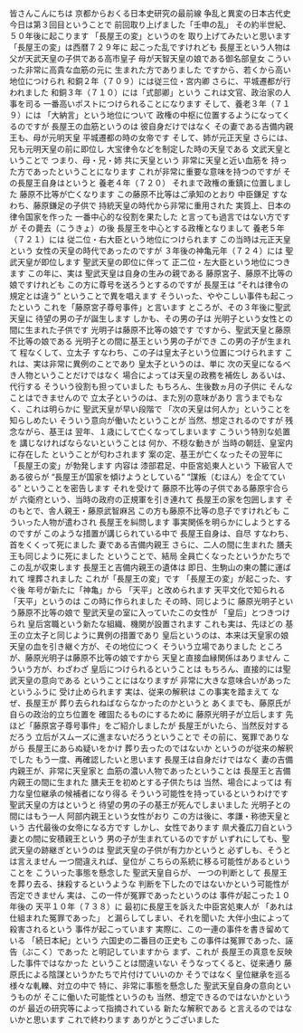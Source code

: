 皆さんこんにちは
京都からおくる日本史研究の最前線
争乱と異変の日本古代史
今日は第３回目ということで
前回取り上げました「壬申の乱」
その約半世紀、５０年後に起こります
「長屋王の変」というのを
取り上げてみたいと思います
「長屋王の変」は西暦７２９年に
起こった乱ですけれども
長屋王という人物は
父が天武天皇の子供である高市皇子
母が天智天皇の娘である御名部皇女
こういった非常に高貴な血筋の元に
生まれた方でありました
ですから、若くから高い地位につけられ
和銅２年（７０９）には従三位・宮内卿
さらに、平城遷都が行われました
和銅３年（７１０）には「式部卿」という
これは文官、政治家の人事を司る
一番高いポストにつけられることになります
そして、養老３年（７１９）には
「大納言」という地位について
政権の中枢に位置するようになってくるのですが
長屋王の血筋というのは
彼自身だけではなく
その妻である吉備内親王も、母が元明天皇
平城遷都の時の女帝です
そして、姉が元正天皇
さらには、兄も元明天皇の前に即位し
大宝律令などを制定した時の天皇である
文武天皇ということで
つまり、母・兄・姉
共に天皇という
非常に天皇と近い血筋を
持った方であったということになります
これが非常に重要な意味を持つのですが
その長屋王自身はというと
養老４年（７２０）
それまで政権の重鎮に位置しました
藤原不比等が亡くなります
この藤原不比等はご承知のとおり
中臣鎌足
すなわち、藤原鎌足の子供で
持統天皇の時代から非常に重用された
実質上、日本の律令国家を作った
一番中心的な役割を果たした
と言っても過言ではない方ですが
その薨去（こうきょ）の後
長屋王を中心とする政権となりまして
養老５年（７２１）には
従二位・右大臣という地位につけられます
この当時は元正天皇という
女性の天皇の時代であったのですが
３年後の神亀元年（７２４）には
聖武天皇が即位します
聖武天皇の即位に伴って
正二位・左大臣という地位につきます
この年に、実は
聖武天皇は自身の生みの親である
藤原宮子、藤原不比等の娘ですけれども
この方に尊号を送ろうとするのですが
長屋王は
“それは律令の規定とは違う”
ということで異を唱えます
そういった、ややこしい事件も起こったという
これを「藤原宮子尊号事件」と言います
ところが、その３年後に聖武天皇に
待望の男の子が誕生します
しかも、その男の子は
光明子という女性との間に生まれた子供です
光明子は藤原不比等の娘です
ですから、聖武天皇と藤原不比等の娘である
光明子との間に基王という男の子ができ
この男の子が生まれて
程なくして、立太子
すなわち、この子は皇太子という位置につけられます
これは、実は非常に異例のことであり
皇太子というのは、単に
次の天皇になるべき人物ということだけではなく
場合によっては天皇の政務を補佐し
あるいは、代行する
そういう役割も担っていました
もちろん、生後数ヵ月の子供に
そんなことはできませんので
立太子というのは、また別の意味があり
言うまでもなく、これは明らかに
聖武天皇が早い段階で
「次の天皇は何人か」ということを
知らしめたい
そういう意向が働いたということが
当然、想定されるのですが
残念ながら、基王は
翌年、１歳にして亡くなってしまいます
こういう特別な処置を
講じなければならないということは
何か、不穏な動きが
当時の朝廷、皇室内に存在した
ということが匂わされます
案の定、基王が亡くなったその翌年に
「長屋王の変」が勃発します
内容は
漆部君足、中臣宮処東人という
下級官人である彼らが
“長屋王が国家を傾けようとしている”
“謀叛（むほん）を企てている”
ということを密告します
それを受けて
藤原不比等の子供である藤原宇合らが
六衛府という、当時の政府の正規軍を引き連れて
長屋王の家を包囲します
そのもとで、舎人親王・藤原武智麻呂
この方も藤原不比等の息子ですけれども
こういった人物が遣わされ
長屋王を糾問します
事実関係を明らかにしようとするのですが
このような措置が講じられている中で
長屋王自身は、自尽
すなわち、首をくくって死にました
妻である吉備内親王
さらに、二人の間に生まれた
膳夫王も同じように死にました
ということで、結局
全員亡くなったというかたちで
この乱が収束します
長屋王と吉備内親王の遺体は
即日、生駒山の東の麓に運ばれて
埋葬されました
これが「長屋王の変」です
「長屋王の変」が起こった、すぐ後
年号が新たに「神亀」から
「天平」と改められます
天平文化で知られる「天平」というのは
この時に作られました
その時、同じように
藤原光明子という藤原不比等の娘で
聖武天皇の室に入っていたこの女性が
「皇后」とつきつけられ
皇后宮職という新たな組織、機関が設置されます
これも実は、先ほどの
基王の立太子と同じように異例の措置であり
皇后というのは、本来は天皇家の娘
天皇の血を引き継ぐ方が、その地位につく
そういう立場でありました
ところが、藤原光明子は藤原不比等の娘ですから
天皇と直接血縁関係はありません
こういう方が、わざわざ
皇后につけられるということは
もちろん、直接的には聖武天皇の意向である
ということにはなりますが
非常に大きな意味合いがあったというふうに
受け止められます
実は、従来の解釈は
この事実を踏まえて
なぜ、長屋王が
葬り去られねばならなかったのかというと
あくまでも、藤原氏が自らの政治的立ち位置を
確固たるものにするために
藤原光明子が立后します
先ほど「藤原宮子尊号事件」をご紹介しましたが
長屋王がいたら、当然反対するだろう
立后がスムーズに進まないだろうということで
その前に、冤罪でありながら
長屋王にあらぬ疑いをかけ
葬り去ったのではないか
というのが従来の解釈でした
もう一度、再確認したいと思います
長屋王は自身だけではなく
妻の吉備内親王が、非常に天皇家と
血筋の濃い人物であったということは
長屋王と吉備内親王の間に生まれた
膳夫王を初めとする子供たちは
当然、場合によっては
有力な皇位継承の候補者になり得る
そういう可能性を持っているというわけです
聖武天皇の方はというと
待望の男の子の基王が死んでしまいました
光明子との間にはもう一人
阿部内親王という女性がおり
この方は後に、孝謙・称徳天皇という
古代最後の女帝になる方です
しかし、女性であります
県犬養広刀自という妻との間に安積親王という
男の子が生まれているのですが
いずれにしても、聖武天皇の跡継ぎというのは
聖武天皇の子供が有力かというと
必ずしも、そうとは言えません
一つ間違えれば、皇位が
こちらの系統に移る可能性があるということを
こういった事態を懸念した
聖武天皇自らが、 一つの判断として
長屋王を葬り去る、抹殺するというような
判断を下したのではないかという可能性が
否定できません
実は、この一件が冤罪であったというのは
事件が起こった１０年後の
天平１０年（７３８）に
最初に長屋王を訴えた中臣宮処東人が
「あれは仕組まれた冤罪であった」
と漏らしてしまい、それを聞いた
大伴小虫によって殺害されるという
事件が起こっています
実際に、この一連の事件を書き留めている
「続日本紀」という
六国史の二番目の正史も
この事件は冤罪であった、誣告（ぶこく）であった
と明記していますから
まず、これが
長屋王の真意を反映した事件ではなかった
ということは間違いない
そうなってくると、従来通り
藤原氏による陰謀というかたちで片付けていいのか
そうではなく
皇位継承を巡る様々な軋轢、対立の中で
特に、非常に事態を懸念した
聖武天皇自身の意向というものが
そこに働いた可能性というのも
当然、想定できるのではないかというのが
最近の研究等によって指摘されている
新たな解釈である
と言えるのではないかと思います
これで終わります
ありがとうございました